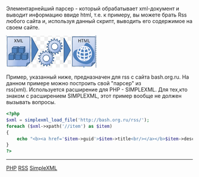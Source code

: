
 Элементарнейший парсер - который обрабатывает xml-документ и выводит информацию ввиде html, т.е. к примеру, вы можете брать Rss любого сайта и, используя данный скрипт, выводить его содержимое на своем сайте.   
 
 ![](/images/802f24751e94388c97fff42291715e3b.png) 
 
 Пример, указанный ниже, предназначен для rss с сайта bash.org.ru. На данном примере можно построить свой "парсер" из rss(xml). Используется расширение для PHP - SIMPLEXML. Для тех,кто знаком с расширением SIMPLEXML, этот пример вообще не должен вызывать вопросы.
 
```php
<?php 
$xml = simplexml_load_file('http://bash.org.ru/rss/'); 
foreach ($xml->xpath('//item') as $item) 
{ 
	echo "<b><a href='$item->guid'>$item->title<br/></a></b>$item->description<hr/>"  ; 
} 
?>
```

**********
[PHP](/tags/PHP.md)
[RSS](/tags/RSS.md)
[SimpleXML](/tags/SimpleXML.md)
